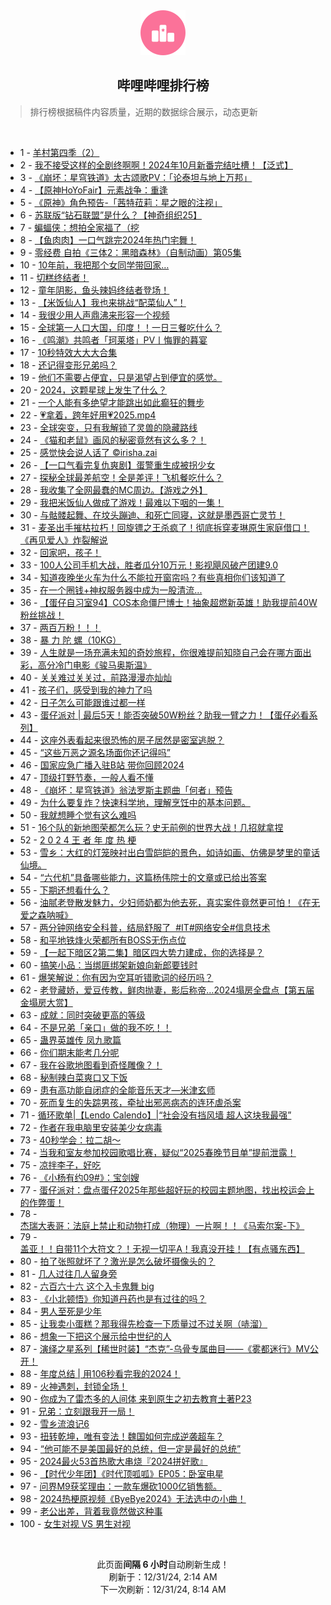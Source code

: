 <div align="center">
    <img src="./assets/icon_rank.png" alt="logo" />
    <h2>哔哩哔哩排行榜</h>
</div>

> 排行榜根据稿件内容质量，近期的数据综合展示，动态更新

<br />

<ul><li><span>1 - <a href=https://www.bilibili.com/BV11k6sYQEtS target=_blank>羊村第四季（2）</a></span></li><li><span>2 - <a href=https://www.bilibili.com/BV1jXC8YwEym target=_blank>我不接受这样的全剧终啊啊！2024年10月新番完结吐槽！【泛式】</a></span></li><li><span>3 - <a href=https://www.bilibili.com/BV1uf6tYBEWN target=_blank>《崩坏：星穹铁道》太古颂歌PV：「论泰坦与地上万邦」</a></span></li><li><span>4 - <a href=https://www.bilibili.com/BV12jChYyEEz target=_blank>【原神HoYoFair】元素战争：重逢</a></span></li><li><span>5 - <a href=https://www.bilibili.com/BV1ft6hYxE75 target=_blank>《原神》角色预告-「茜特菈莉：星之眼的注视」</a></span></li><li><span>6 - <a href=https://www.bilibili.com/BV14UC4YTExB target=_blank>苏联版“钻石联盟”是什么？【神奇组织25】</a></span></li><li><span>7 - <a href=https://www.bilibili.com/BV1n3CnYuEjh target=_blank>蝙蝠侠：想拍全家福了（挖</a></span></li><li><span>8 - <a href=https://www.bilibili.com/BV1Hh6tYoED9 target=_blank>【鱼肉肉】一口气跳完2024年热门宅舞！</a></span></li><li><span>9 - <a href=https://www.bilibili.com/BV1fKCzYWEkU target=_blank>零经费&nbsp;自拍《三体2：黑暗森林》（自制动画）第05集</a></span></li><li><span>10 - <a href=https://www.bilibili.com/BV1TeC8Y5EWV target=_blank>10年前，我把那个女同学带回家…</a></span></li><li><span>11 - <a href=https://www.bilibili.com/BV1YFC6Y7EB4 target=_blank>切糕终结者！</a></span></li><li><span>12 - <a href=https://www.bilibili.com/BV1xQC4YNEh9 target=_blank>童年阴影，鱼头辣妈终结者登场！</a></span></li><li><span>13 - <a href=https://www.bilibili.com/BV1EXCnYgEcP target=_blank>【米饭仙人】我也来挑战“配菜仙人”！</a></span></li><li><span>14 - <a href=https://www.bilibili.com/BV1EUCEYNEme target=_blank>我很少用人声鼎沸来形容一个视频</a></span></li><li><span>15 - <a href=https://www.bilibili.com/BV1K3CbY3Emo target=_blank>全球第一人口大国，印度！！一日三餐吃什么？</a></span></li><li><span>16 - <a href=https://www.bilibili.com/BV1Qs6aY7E38 target=_blank>《鸣潮》共鸣者「珂莱塔」PV丨悔罪的暮宴</a></span></li><li><span>17 - <a href=https://www.bilibili.com/BV15zCJYcEjf target=_blank>10秒特效大大大合集</a></span></li><li><span>18 - <a href=https://www.bilibili.com/BV1znCsYmE5L target=_blank>还记得变形兄弟吗？</a></span></li><li><span>19 - <a href=https://www.bilibili.com/BV18N6hYGEei target=_blank>他们不需要占便宜，只是渴望占到便宜的感觉。</a></span></li><li><span>20 - <a href=https://www.bilibili.com/BV1zw68YsEP9 target=_blank>2024，这颗星球上发生了什么？</a></span></li><li><span>21 - <a href=https://www.bilibili.com/BV1L26tY2EP6 target=_blank>一个人能有多绝望才能跳出如此癫狂的舞步</a></span></li><li><span>22 - <a href=https://www.bilibili.com/BV1i7CnYPEiH target=_blank>💗拿着，跨年好用💗2025.mp4</a></span></li><li><span>23 - <a href=https://www.bilibili.com/BV1SrCsYPEba target=_blank>全球突变，只有我解锁了灵兽的隐藏路线</a></span></li><li><span>24 - <a href=https://www.bilibili.com/BV13wCJYxECU target=_blank>《猫和老鼠》画风的秘密竟然有这么多？！</a></span></li><li><span>25 - <a href=https://www.bilibili.com/BV12dCJYEEL3 target=_blank>感觉快会说人话了&nbsp;©irisha.zai</a></span></li><li><span>26 - <a href=https://www.bilibili.com/BV14MCBYPE2e target=_blank>【一口气看完复仇爽剧】蛋警重生成被拐少女</a></span></li><li><span>27 - <a href=https://www.bilibili.com/BV1wfCPYwE49 target=_blank>探秘全球最差航空！全是差评！飞机餐吃什么？</a></span></li><li><span>28 - <a href=https://www.bilibili.com/BV11qCnYnEZ1 target=_blank>我收集了全网最蠢的MC周边。【游戏之外】</a></span></li><li><span>29 - <a href=https://www.bilibili.com/BV1i4CsYCE3N target=_blank>我把米饭仙人做成了游戏！最难以下咽的一集！</a></span></li><li><span>30 - <a href=https://www.bilibili.com/BV1vRCrYbEd6 target=_blank>与骷髅起舞、在坟头蹦迪、和死亡同寝，这就是墨西哥亡灵节！</a></span></li><li><span>31 - <a href=https://www.bilibili.com/BV1pACaYVEsH target=_blank>麦圣出手摧枯拉朽！回旋镖之王杀疯了！彻底拆穿麦琳原生家庭借口！《再见爱人》炸裂解说</a></span></li><li><span>32 - <a href=https://www.bilibili.com/BV11eC8Y5E2U target=_blank>回家吧，孩子！</a></span></li><li><span>33 - <a href=https://www.bilibili.com/BV1wiCxY4EZi target=_blank>100人公司手机大战，胜者瓜分10万元！影视飓风破产团建9.0</a></span></li><li><span>34 - <a href=https://www.bilibili.com/BV1kFC8YqEum target=_blank>知道夜晚坐火车为什么不能拉开窗帘吗？有些真相你们该知道了</a></span></li><li><span>35 - <a href=https://www.bilibili.com/BV1XQCWYqEvv target=_blank>在一个圈钱+神权服务器中成为一股清流...</a></span></li><li><span>36 - <a href=https://www.bilibili.com/BV1iF6xYgExR target=_blank>【蛋仔自习室94】COS本命僵尸博士！抽象超燃新英雄！助我提前40W粉丝挑战！</a></span></li><li><span>37 - <a href=https://www.bilibili.com/BV1r5CsYQEyR target=_blank>两百万粉！！！</a></span></li><li><span>38 - <a href=https://www.bilibili.com/BV1mtCzYuEKg target=_blank>暴&nbsp;力&nbsp;陀&nbsp;螺（10KG）</a></span></li><li><span>39 - <a href=https://www.bilibili.com/BV1FHCBYxESQ target=_blank>人生就是一场充满未知的奇妙旅程，你很难提前知晓自己会在哪方面出彩，高分冷门电影《骏马奥斯温》</a></span></li><li><span>40 - <a href=https://www.bilibili.com/BV1SECqYqE7A target=_blank>关关难过关关过，前路漫漫亦灿灿</a></span></li><li><span>41 - <a href=https://www.bilibili.com/BV1PBC8YrEnF target=_blank>孩子们，感受到我的神力了吗</a></span></li><li><span>42 - <a href=https://www.bilibili.com/BV1thCnYsERQ target=_blank>日子怎么可能跟谁过都一样</a></span></li><li><span>43 - <a href=https://www.bilibili.com/BV1XxCnYZEJg target=_blank>蛋仔派对&nbsp;|&nbsp;最后5天！能否突破50W粉丝？助我一臂之力！【蛋仔必看系列】</a></span></li><li><span>44 - <a href=https://www.bilibili.com/BV1FWkCYvECQ target=_blank>这座外表看起来很恐怖的房子居然是密室逃脱？</a></span></li><li><span>45 - <a href=https://www.bilibili.com/BV1imCAYSEne target=_blank>“这些万恶之源名场面你还记得吗”</a></span></li><li><span>46 - <a href=https://www.bilibili.com/BV19zCJYFE7v target=_blank>国家应急广播入驻B站&nbsp;带你回顾2024</a></span></li><li><span>47 - <a href=https://www.bilibili.com/BV15fCEYtE5y target=_blank>顶级打野节奏，一般人看不懂</a></span></li><li><span>48 - <a href=https://www.bilibili.com/BV1n1CEYTEVZ target=_blank>《崩坏：星穹铁道》翁法罗斯主题曲「何者」预告</a></span></li><li><span>49 - <a href=https://www.bilibili.com/BV16WCbYwETz target=_blank>为什么要复炸？快速科学地，理解烹饪中的基本问题。</a></span></li><li><span>50 - <a href=https://www.bilibili.com/BV1xrCpYxEnH target=_blank>我就想睡个觉有这么难吗</a></span></li><li><span>51 - <a href=https://www.bilibili.com/BV1qeChYAEK6 target=_blank>16个队的新地图荣都怎么玩？史无前例的世界大战！几招就拿捏</a></span></li><li><span>52 - <a href=https://www.bilibili.com/BV1Qe6bYCExr target=_blank>2&nbsp;0&nbsp;2&nbsp;4&nbsp;王&nbsp;者&nbsp;年&nbsp;度&nbsp;热&nbsp;梗</a></span></li><li><span>53 - <a href=https://www.bilibili.com/BV1kKCnYrEce target=_blank>雪乡：大红的灯笼映衬出白雪皑皑的景色，如诗如画、仿佛是梦里的童话仙境。</a></span></li><li><span>54 - <a href=https://www.bilibili.com/BV1QCCbYEE1s target=_blank>“六代机”具备哪些能力，这篇杨伟院士的文章或已给出答案</a></span></li><li><span>55 - <a href=https://www.bilibili.com/BV1hmChYWESh target=_blank>下期还想看什么？</a></span></li><li><span>56 - <a href=https://www.bilibili.com/BV1HHC6YAEwJ target=_blank>油腻老登散发魅力，少妇师奶都为他去死，真实案件竟然更可怕！《在无爱之森呐喊》</a></span></li><li><span>57 - <a href=https://www.bilibili.com/BV18zCsYvE8q target=_blank>两分钟网络安全科普，结局舒服了&nbsp;&nbsp;#IT#网络安全#信息技术</a></span></li><li><span>58 - <a href=https://www.bilibili.com/BV1m9CJYSEm4 target=_blank>和平地铁烽火荣都所有BOSS无伤点位</a></span></li><li><span>59 - <a href=https://www.bilibili.com/BV11oCJYmEPy target=_blank>【一起下暗区2第二集】暗区四大势力建成，你的选择是？</a></span></li><li><span>60 - <a href=https://www.bilibili.com/BV1aoCAYCEWL target=_blank>搞笑小品：当绑匪绑架新娘向新郎要钱时</a></span></li><li><span>61 - <a href=https://www.bilibili.com/BV1atCpYNEmm target=_blank>爆笑解说：你有因为空耳听错歌词的经历吗？</a></span></li><li><span>62 - <a href=https://www.bilibili.com/BV1anCEYWEnV target=_blank>老登藏娇，爱豆传教，鲜肉抛妻，影后称帝…2024塌房全盘点【第五届金塌房大赏】</a></span></li><li><span>63 - <a href=https://www.bilibili.com/BV1mNC4YiEaG target=_blank>成就：同时突破更高的等级</a></span></li><li><span>64 - <a href=https://www.bilibili.com/BV1dUCxY7ERK target=_blank>不是兄弟「亲口」做的我不吃！！</a></span></li><li><span>65 - <a href=https://www.bilibili.com/BV1VgCWYiEMz target=_blank>蛊界英雄传&nbsp;凤九歌篇</a></span></li><li><span>66 - <a href=https://www.bilibili.com/BV1yiCrYrEff target=_blank>你们期末能考几分呢</a></span></li><li><span>67 - <a href=https://www.bilibili.com/BV1iqChYcEU3 target=_blank>我在谷歌地图看到奇怪雕像？！</a></span></li><li><span>68 - <a href=https://www.bilibili.com/BV1LS6tYyEMC target=_blank>秘制辣白菜爽口又下饭</a></span></li><li><span>69 - <a href=https://www.bilibili.com/BV1WGCPYYE9Q target=_blank>患有高功能自闭症的全能音乐天才—米津玄师</a></span></li><li><span>70 - <a href=https://www.bilibili.com/BV1pCCnYjEup target=_blank>死而复生的失踪男孩，牵扯出邪恶病态的连环虐杀案</a></span></li><li><span>71 - <a href=https://www.bilibili.com/BV1Je6WYuEVu target=_blank>循环歌单|【Lendo&nbsp;Calendo】|“社会没有挡风墙&nbsp;超人这块我最强”</a></span></li><li><span>72 - <a href=https://www.bilibili.com/BV1KjCHY9Evi target=_blank>作者在我电脑里安装美少女病毒</a></span></li><li><span>73 - <a href=https://www.bilibili.com/BV1WRC4YAEFM target=_blank>40秒学会：拉二胡～</a></span></li><li><span>74 - <a href=https://www.bilibili.com/BV1wACnYyE2V target=_blank>当我和室友参加校园歌唱比赛，疑似“2025春晚节目单”提前泄露！</a></span></li><li><span>75 - <a href=https://www.bilibili.com/BV1CTCpYUEvH target=_blank>凉拌李子，好吃</a></span></li><li><span>76 - <a href=https://www.bilibili.com/BV1atCpYNECg target=_blank>《小杨有约09#》：宝剑嫂</a></span></li><li><span>77 - <a href=https://www.bilibili.com/BV1BVCaYiE77 target=_blank>蛋仔派对：盘点蛋仔2025年那些超好玩的校园主题地图，找出校运会上的作弊蛋！</a></span></li><li><span>78 - <a href=https://www.bilibili.com/BV1yoCJYmEkd target=_blank>杰瑞大表哥：法庭上禁止和动物打成（物理）一片啊！！《马索尔案-下》</a></span></li><li><span>79 - <a href=https://www.bilibili.com/BV1ZzCWY1EgQ target=_blank>盖亚！！自带11个大符文？！无视一切平A！我真没开挂！【有点骚东西】</a></span></li><li><span>80 - <a href=https://www.bilibili.com/BV1DM6GY4Edo target=_blank>拍了张照就坏了？激光是怎么破坏摄像头的？</a></span></li><li><span>81 - <a href=https://www.bilibili.com/BV1PdCBYwEx7 target=_blank>几人过往几人留身旁</a></span></li><li><span>82 - <a href=https://www.bilibili.com/BV1HXCsYdEtj target=_blank>六百六十六&nbsp;这个入卡鬼舞&nbsp;big</a></span></li><li><span>83 - <a href=https://www.bilibili.com/BV1orCHYiEc5 target=_blank>《小北顿悟》你知道丹药也是有过往的吗？</a></span></li><li><span>84 - <a href=https://www.bilibili.com/BV111CpYXEu3 target=_blank>男人至死是少年</a></span></li><li><span>85 - <a href=https://www.bilibili.com/BV1pC6aYNEG1 target=_blank>让我卖小蛋糕？那我得先检查一下质量过不过关啊（哧溜）</a></span></li><li><span>86 - <a href=https://www.bilibili.com/BV1FE6bYREP3 target=_blank>想象一下把这个展示给中世纪的人</a></span></li><li><span>87 - <a href=https://www.bilibili.com/BV123CbY3E6k target=_blank>演绎之星系列【稀世时装】“杰克”-乌骨专属曲目——《雾都迷行》MV公开！</a></span></li><li><span>88 - <a href=https://www.bilibili.com/BV1aZCzYUE15 target=_blank>年度总结&nbsp;|&nbsp;用106秒看完我的2024！</a></span></li><li><span>89 - <a href=https://www.bilibili.com/BV1xSC4YiE7N target=_blank>火神遇刺，封锁全场！</a></span></li><li><span>90 - <a href=https://www.bilibili.com/BV1qECaYAE4W target=_blank>你成为了雷杰多的人间体&nbsp;来到原生之初去教育土著P23</a></span></li><li><span>91 - <a href=https://www.bilibili.com/BV1itCBYnEsx target=_blank>兄弟：立刻跟我开一局！</a></span></li><li><span>92 - <a href=https://www.bilibili.com/BV1cL6bYoEbt target=_blank>雪乡流浪记6</a></span></li><li><span>93 - <a href=https://www.bilibili.com/BV1dXCtYpE2K target=_blank>扭转乾坤，唯有变法！魏国如何完成逆袭超车？</a></span></li><li><span>94 - <a href=https://www.bilibili.com/BV1pc63YVEjG target=_blank>“他可能不是美国最好的总统，但一定是最好的总统”</a></span></li><li><span>95 - <a href=https://www.bilibili.com/BV13pkdY9Ey2 target=_blank>2024最火53首热歌大串烧『2024拼好歌』</a></span></li><li><span>96 - <a href=https://www.bilibili.com/BV1ad6tY6EoE target=_blank>【时代少年团】《时代顶呱呱》EP05：卧室电星</a></span></li><li><span>97 - <a href=https://www.bilibili.com/BV1jm68Y9EHg target=_blank>问界M9获奖理由：一款车爆砍1000亿销售额。</a></span></li><li><span>98 - <a href=https://www.bilibili.com/BV12ACsYFEix target=_blank>2024热梗原视频《ByeBye2024》无法选中の小曲！</a></span></li><li><span>99 - <a href=https://www.bilibili.com/BV1TECHYpE2x target=_blank>老公出差，背着我竟然做这种事</a></span></li><li><span>100 - <a href=https://www.bilibili.com/BV1UvCnYQEgP target=_blank>女生对视&nbsp;VS&nbsp;男生对视</a></span></li></ul>

<br />

<p align=center>此页面<strong>间隔 6 小时</strong>自动刷新生成！<br>刷新于：12/31/24, 2:14 AM<br>下一次刷新：12/31/24, 8:14 AM</p>
